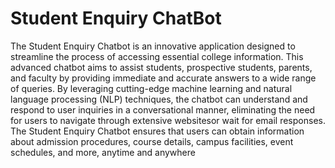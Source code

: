 
# Student Enquiry ChatBot

The Student Enquiry Chatbot is an innovative application designed to streamline the process  of accessing essential college information. This advanced chatbot aims to assist students, prospective students, parents, and faculty by providing immediate and accurate answers to a wide range of queries. By leveraging cutting-edge machine learning and natural language processing (NLP) techniques, the chatbot can understand and respond to user inquiries in a conversational manner, eliminating the need for users to navigate through extensive websitesor wait for email responses. The Student Enquiry Chatbot ensures that users can obtain information about admission procedures, course details, campus facilities, event schedules, and more, anytime and anywhere
